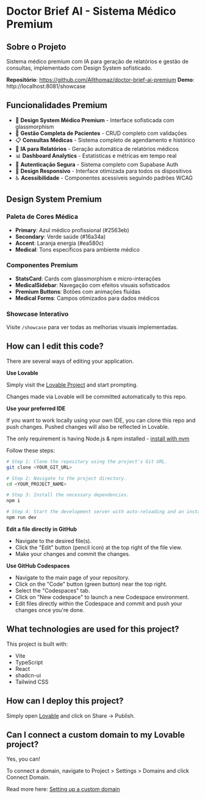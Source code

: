 # Doctor Brief AI - Sistema Médico Premium

## Sobre o Projeto

Sistema médico premium com IA para geração de relatórios e gestão de consultas, implementado com Design System sofisticado.

**Repositório**: https://github.com/Allthomaz/doctor-brief-ai-premium
**Demo**: http://localhost:8081/showcase

## Funcionalidades Premium

- 🎨 **Design System Médico Premium** - Interface sofisticada com glassmorphism
- 🏥 **Gestão Completa de Pacientes** - CRUD completo com validações
- 📋 **Consultas Médicas** - Sistema completo de agendamento e histórico
- 🤖 **IA para Relatórios** - Geração automática de relatórios médicos
- 📊 **Dashboard Analytics** - Estatísticas e métricas em tempo real
- 🔐 **Autenticação Segura** - Sistema completo com Supabase Auth
- 📱 **Design Responsivo** - Interface otimizada para todos os dispositivos
- ♿ **Acessibilidade** - Componentes acessíveis seguindo padrões WCAG

## Design System Premium

### Paleta de Cores Médica
- **Primary**: Azul médico profissional (#2563eb)
- **Secondary**: Verde saúde (#16a34a)
- **Accent**: Laranja energia (#ea580c)
- **Medical**: Tons específicos para ambiente médico

### Componentes Premium
- **StatsCard**: Cards com glassmorphism e micro-interações
- **MedicalSidebar**: Navegação com efeitos visuais sofisticados
- **Premium Buttons**: Botões com animações fluidas
- **Medical Forms**: Campos otimizados para dados médicos

### Showcase Interativo
Visite `/showcase` para ver todas as melhorias visuais implementadas.

## How can I edit this code?

There are several ways of editing your application.

**Use Lovable**

Simply visit the [Lovable Project](https://lovable.dev/projects/17a5537f-945e-44a2-bdb7-22b95ba452b6) and start prompting.

Changes made via Lovable will be committed automatically to this repo.

**Use your preferred IDE**

If you want to work locally using your own IDE, you can clone this repo and push changes. Pushed changes will also be reflected in Lovable.

The only requirement is having Node.js & npm installed - [install with nvm](https://github.com/nvm-sh/nvm#installing-and-updating)

Follow these steps:

```sh
# Step 1: Clone the repository using the project's Git URL.
git clone <YOUR_GIT_URL>

# Step 2: Navigate to the project directory.
cd <YOUR_PROJECT_NAME>

# Step 3: Install the necessary dependencies.
npm i

# Step 4: Start the development server with auto-reloading and an instant preview.
npm run dev
```

**Edit a file directly in GitHub**

- Navigate to the desired file(s).
- Click the "Edit" button (pencil icon) at the top right of the file view.
- Make your changes and commit the changes.

**Use GitHub Codespaces**

- Navigate to the main page of your repository.
- Click on the "Code" button (green button) near the top right.
- Select the "Codespaces" tab.
- Click on "New codespace" to launch a new Codespace environment.
- Edit files directly within the Codespace and commit and push your changes once you're done.

## What technologies are used for this project?

This project is built with:

- Vite
- TypeScript
- React
- shadcn-ui
- Tailwind CSS

## How can I deploy this project?

Simply open [Lovable](https://lovable.dev/projects/17a5537f-945e-44a2-bdb7-22b95ba452b6) and click on Share -> Publish.

## Can I connect a custom domain to my Lovable project?

Yes, you can!

To connect a domain, navigate to Project > Settings > Domains and click Connect Domain.

Read more here: [Setting up a custom domain](https://docs.lovable.dev/tips-tricks/custom-domain#step-by-step-guide)
